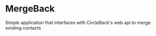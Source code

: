 # MergeBack
Simple application that interfaces with CircleBack's web api to merge existing contacts
